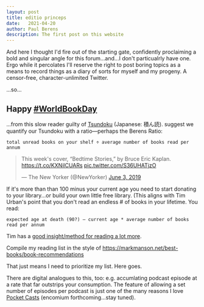 ```yaml
---
layout: post
title: editio princeps
date:	2021-04-20
author:	Paul Berens
description: The first post on this website
---
```


And here I thought I'd fire out of the starting gate, confidently proclaiming a bold and singular angle for this forum...and...I don't particualrly have one. Ergo while it percolates I'll reserve the right to post boring topics as a means to record things as a diary of sorts for myself and my progeny. A censor-free, character-unlimited Twitter.

...so...

## Happy [#WorldBookDay](https://twitter.com/hashtag/WorldBookDay)

...from this slow reader guilty of [Tsundoku](https://www.google.com/search?q=Tsundoku) (Japanese: 積ん読). suggest we quantify our Tsundoku with a ratio—perhaps the Berens Ratio:

`total unread books on your shelf ÷ average number of books read per annum`

<blockquote class="twitter-tweet"><p lang="en" dir="ltr">This week&#39;s cover, “Bedtime Stories,” by Bruce Eric Kaplan. <a href="https://t.co/KXNilCUARs">https://t.co/KXNilCUARs</a> <a href="https://t.co/S36UHATjzO">pic.twitter.com/S36UHATjzO</a></p>&mdash; The New Yorker (@NewYorker) <a href="https://twitter.com/NewYorker/status/1135516514910711809?ref_src=twsrc%5Etfw">June 3, 2019</a></blockquote> <script async src="https://platform.twitter.com/widgets.js" charset="utf-8"></script>

If it's more than than 100 minus your current age you need to start donating to your library...or build your own little free library. (This aligns with Tim Urban's point that you don't read an endless # of books in your lifetime. You read:

`expected age at death (90?) – current age * average number of books read per annum`

Tim has a [good insight/method for reading a lot more](https://twitter.com/waitbutwhy/status/1254121208053972992).

Compile my reading list in the style of 
https://markmanson.net/best-books/book-recommendations

That just means I need to prioritize my list. Here goes.

There are digital analogues to this, too: e.g. accumlating podcast episode at a rate that far outstrips your consumption. The feature of allowing a set number of episodes per podcast is just one of the many reasons I love [Pocket Casts](https://www.pocketcasts.com/) (encomium forthcoming...stay tuned).